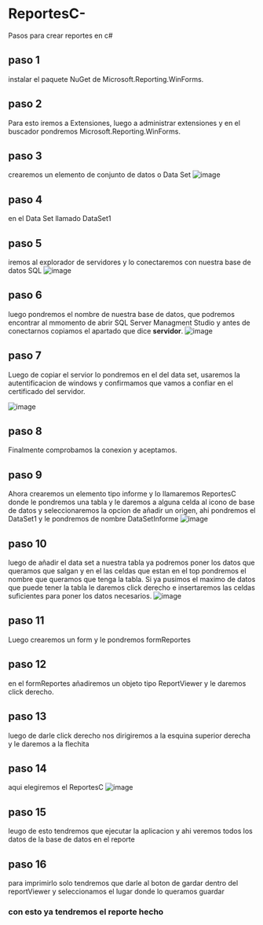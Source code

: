 # ReportesC-
Pasos para crear reportes en c#
## paso 1
instalar el paquete NuGet de Microsoft.Reporting.WinForms.
## paso 2
Para esto iremos a Extensiones, luego a administrar extensiones y en el buscador pondremos Microsoft.Reporting.WinForms.
## paso 3
crearemos un elemento de conjunto de datos o Data Set
![image](https://github.com/user-attachments/assets/6a07f3eb-0668-4a8d-99e6-05d178cd3699)

## paso 4
en el Data Set llamado DataSet1 

## paso 5
iremos al explorador de servidores y lo conectaremos con nuestra base de datos SQL
![image](https://github.com/user-attachments/assets/144378b1-2a6e-4381-8378-2985e37acca1)

## paso 6
luego pondremos el nombre de nuestra base de datos, que podremos encontrar al mmomento de abrir SQL Server Managment Studio y antes de conectarnos copiamos el apartado que dice **servidor**.
![image](https://github.com/user-attachments/assets/748d0430-3d20-488e-bcbf-02c27fe1f2a0)

## paso 7
Luego de copiar el servior lo pondremos en el del data set, usaremos la autentificacion de windows y confirmamos que vamos a confiar en el certificado del servidor.

![image](https://github.com/user-attachments/assets/145deb6e-1fc1-4950-a97f-e217f2875dae)

## paso 8
Finalmente comprobamos la conexion y aceptamos.
## paso 9
Ahora crearemos un elemento tipo informe y lo llamaremos ReportesC donde le pondremos una tabla y le daremos a alguna celda al icono de base de datos y seleccionaremos la opcion de añadir un origen, ahi pondremos el DataSet1 y le pondremos de nombre DataSetInforme
![image](https://github.com/user-attachments/assets/2bf82ab6-7bb5-4590-b674-314ddd68f77e)

## paso 10 
luego de añadir el data set a nuestra tabla ya podremos poner los datos que queramos que salgan y en el las celdas que estan en el top pondremos el nombre que queramos que tenga la tabla. Si ya pusimos el maximo de datos que puede tener la tabla le daremos click derecho e insertaremos las celdas suficientes para poner los datos necesarios.
![image](https://github.com/user-attachments/assets/39874418-6a39-4087-8c07-208cd00d7192)

## paso 11 
Luego crearemos un form y le pondremos formReportes
## paso 12
en el formReportes añadiremos un objeto tipo ReportViewer y le daremos click derecho.

## paso 13
luego de darle click derecho nos dirigiremos a la esquina superior derecha y le daremos a la flechita
## paso 14
aqui elegiremos el ReportesC
![image](https://github.com/user-attachments/assets/45e8d515-8a8e-4eb1-a874-d8ba93b13535)

## paso 15
leugo de esto tendremos que ejecutar la aplicacion y ahi veremos todos los datos de la base de datos en el reporte 
## paso 16 
para imprimirlo solo tendremos que darle al boton de gardar dentro del reportViewer y seleccionamos el lugar donde lo queramos guardar
### con esto ya tendremos el reporte hecho
